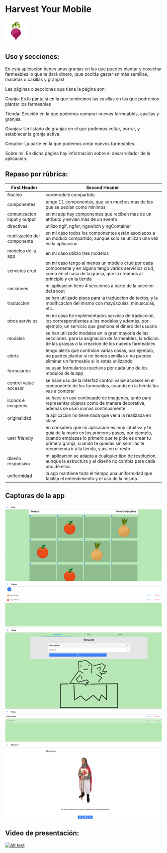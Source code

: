 ﻿# Harvest Your Mobile
 ![logo](https://github.com/AleCueto/imagenes/blob/master/favicon2.png)
 
 ## Uso y secciones:
 En esta aplicación tienes unas granjas en las que puedes plantar y cosechar farmeables lo que te dará dinero, ¡que podrás gastar en más semillas, macetas o casillas y granjas!
 
 Las páginas o secciones que tiene la página son:
 
 Granja: Es la pantalla en la que tendremos las casillas en las que podremos plantar los farmeables
 
 Tienda: Sección en la que podemos comprar nuevos farmeables, casillas y granjas.
 
 Granjas: Un listado de granjas en el que podemos editar, borrar, y establecer la granja activa.
 
 Creador: La parte en la que podemos crear nuevos farmeables.
 
 Sobre mí: En dicha página hay información sobre el desarrollador de la aplicación.
 

 
 
  ## Repaso por rúbrica:
 
| First Header  | Second Header |
| ------------- | ------------- |
| Nucleo  | coremodule compartido  |
| componentes  | tengo 11 componentes, que son muchos más de los que se pedían como mínimos  |
| comunicacion input y output  | en mi app hay componentes que reciben mas de un atributo y envian más de un evento  |
| directivas  | utilizo ngif, ngfor, ngswitch y ngContainer  |
| reutilización del componente  | en mi caso todos los componentes están asociados a un módulo compartido, aunque solo se utilizan una vez en la aplicacion  |
| modelos de la app  | en mi caso utilizo tres modelos  |
| servicios crud  | en mi caso tengo al menos un modelo crud por cada componente y en alguno tengo varios servicios crud, como en el caso de la granja, que la creamos al principio y en la tienda    |
| secciones  | mi aplicacion tiene 4 secciones a parte de la seccion del about  |
| traduccion  | se han utilizado pipes para la traduccion de textos, y la modificacion del mismo con mayúsculas, minusculas, etc...  |
| otros servicios  | en mi caso he implementados servicio de traducción, los correspondientes a los modelos y además, por ejemplo, un servicio que gestiona el dinero del usuario  |
| modales  | se han utilizado modales en  la gran mayoría de las secciones, para la asignacion de farmeables, la edicion de las granjas o la creacion de los nuevos farmeables  |
| alerts  | tengo alerts que controlan varias cosas, por ejemplo, no puedes plantar si no tienes semillas o no puedes eliminar un farmeable si lo estás utilizando  |
| formularios  | se usan formularios reactivos por cada uno de los módulos de la app  |
| control value accesor  | se hace uso de la interfaz control value accesor en el componente de los farmeables, cuando en la tienda los vas a comprar  |
| iconos e imagenes  | se hace un uso continuado de imagenes, tanto para representar objetos como de manera decorativa, además se usan iconos continuamente  |
| originalidad  | la aplicacion no tiene nada que ver a la realizada en clase   |
| user friendly  | en considero que mi aplicacion es muy intuitiva y te guia de la mano en los primeros pasos, por ejemplo, cuando empiezas lo primero que te pide es crear tu primera granja, cuando te quedas sin semillas te recomienda ir a la tienda, y así en el resto  |
| diseño responsivo  | mi aplicacion se adapta a cualquier tipo de resolucion, aunque la estructura y el diseño no cambia para cada uno de ellos  |
| uniformidad  | la app mantiene todo el tiempo una uniformidad que facilita el entendimiento y el uso de la misma.  |
 
 
 ## Capturas de la app
 
 ![granja](https://github.com/AleCueto/imagenes/blob/master/screenshots/captura-granja.PNG)
 ![farmeable](https://github.com/AleCueto/imagenes/blob/master/screenshots/captura-farmeables.PNG)
 ![tienda](https://github.com/AleCueto/imagenes/blob/master/screenshots/captura-tienda1.PNG)
 ![granjas](https://github.com/AleCueto/imagenes/blob/master/screenshots/captura-granjas.PNG)
 ![sobremi](https://github.com/AleCueto/imagenes/blob/master/screenshots/aboutme.PNG)

## Video de presentación:
[![Alt text](https://img.youtube.com/vi/DSB2tnbzK5A/0.jpg)](https://www.youtube.com/watch?v=DSB2tnbzK5A)
